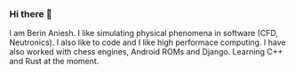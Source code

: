### Hi there 👋

I am Berin Aniesh. I like simulating physical phenomena in software (CFD, Neutronics). I also like to code and I like high performace computing. I have also worked with chess engines, Android ROMs and Django. Learning C++ and Rust at the moment. 

<!--
**berinaniesh/berinaniesh** is a ✨ _special_ ✨ repository because its `README.md` (this file) appears on your GitHub profile.

Here are some ideas to get you started:

- 🔭 I’m currently working on ...
- 🌱 I’m currently learning ...
- 👯 I’m looking to collaborate on ...
- 🤔 I’m looking for help with ...
- 💬 Ask me about ...
- 📫 How to reach me: ...
- 😄 Pronouns: ...
- ⚡ Fun fact: ...
-->
